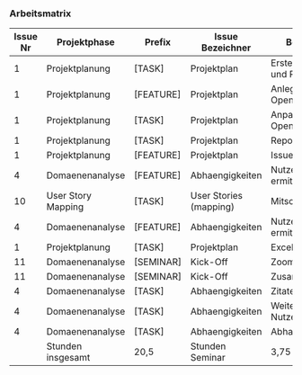 ### Arbeitsmatrix

| Issue Nr | Projektphase       | Prefix    | Issue Bezeichner       | Beschreibung                   | Bearbeitet am   | Fertigzustellen bis | Stunden Seminar | Stunden Projekt |
|----------|--------------------|-----------|------------------------|--------------------------------|-----------------|---------------------|-----------------|-----------------|
| 1        | Projektplanung     | [TASK]    | Projektplan            | Erste Schaetzung und Recherche | 06.04.21        | 12.04.21            |                 | 6               |
| 1        | Projektplanung     | [FEATURE] | Projektplan            | Anlegen von OpenProject        | 09.04.21        | 12.04.21            |                 | 3               |
| 1        | Projektplanung     | [TASK]    | Projektplan            | Anpassungen von OpenProject    | 10.04.21        | 12.04.21            |                 | 1               |
| 1        | Projektplanung     | [TASK]    | Projektplan            | Repository Update              | 10.04.21        | 12.04.21            |                 | 1               |
| 1        | Projektplanung     | [FEATURE] | Projektplan            | Issues anlegen                 | 12.04.21        | 12.04.21            |                 | 0,25            |
| 4        | Domaenenanalyse    | [FEATURE] | Abhaengigkeiten        | Nutzeranforderungen ermitteln  | 12.04.21        | 01.05.21            |                 | 0,5             |
| 10       | User Story Mapping | [TASK]    | User Stories (mapping) | Mitschrift vom Buch            | 12.04.21        | 22.05.21            |                 | 1,5             |
| 4        | Domaenenanalyse    | [FEATURE] | Abhaengigkeiten        | Nutzeranforderungen ermitteln  | 12.04.21        | 01.05.21            |                 | 1,00            |
| 1        | Projektplanung     | [TASK]    | Projektplan            | Excel Formular                 | 12.04.21        | 01.05.21            |                 | 0,50            |
| 11       | Domaenenanalyse    | [SEMINAR] | Kick-Off               | Zoom Call                      | 13.04.21        | 13.04.21            | 1,50            |                 |
| 11       | Domaenenanalyse    | [SEMINAR] | Kick-Off               | Zusammenfassung                | 13.04.21        | 13.04.21            | 2,25            |                 |
| 4        | Domaenenanalyse    | [TASK]    | Abhaengigkeiten        | Zitate gepflegt                | 13.04.21        | 01.05.21            |                 | 0,25            |
| 4        | Domaenenanalyse    | [TASK]    | Abhaengigkeiten        | Weitere Nutzeranforderungen    | 13.04.21        | 01.05.21            |                 | 1,00            |
| 4        | Domaenenanalyse    | [TASK]    | Abhaengigkeiten        | Abhaengigkeiten                | 13.04.21        | 01.05.21            |                 | 0,75            |
|          | Stunden insgesamt  | 20,5      | Stunden Seminar        | 3,75                           | Stunden Projekt | 16,75               |